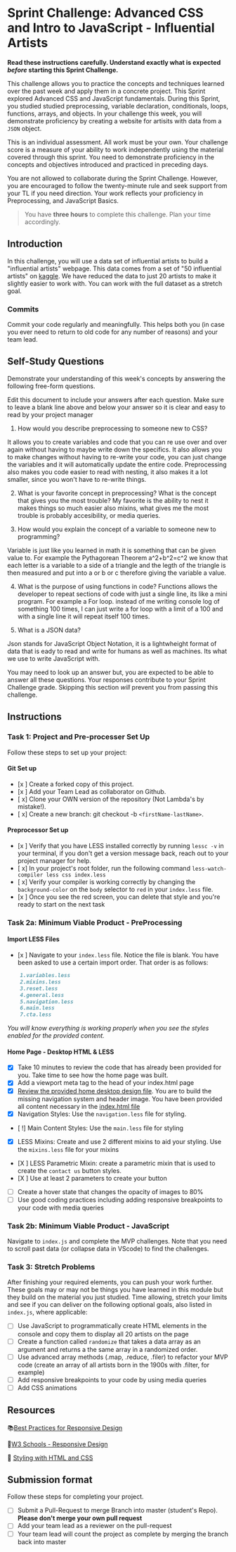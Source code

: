 # Sprint Challenge: Advanced CSS and Intro to JavaScript - Influential Artists

**Read these instructions carefully. Understand exactly what is expected _before_ starting this Sprint Challenge.**

This challenge allows you to practice the concepts and techniques learned over the past week and apply them in a concrete project. This Sprint explored Advanced CSS and JavaScript fundamentals. During this Sprint, you studied studied preprocessing, variable declaration, conditionals, loops, functions, arrays, and objects. In your challenge this week, you will demonstrate proficiency by creating a website for artisits with data from a `JSON` object.

This is an individual assessment. All work must be your own. Your challenge score is a measure of your ability to work independently using the material covered through this sprint. You need to demonstrate proficiency in the concepts and objectives introduced and practiced in preceding days.

You are not allowed to collaborate during the Sprint Challenge. However, you are encouraged to follow the twenty-minute rule and seek support from your TL if you need direction. Your work reflects your proficiency in Preprocessing, and JavaScript Basics.

> You have **three hours** to complete this challenge. Plan your time accordingly.

## Introduction

In this challenge, you will use a data set of influential artists to build a "influential artists" webpage. This data comes from a set of "50 influential artists" on [kaggle](https://www.kaggle.com/ikarus777/best-artworks-of-all-time). We have reduced the data to just 20 artists to make it slightly easier to work with. You can work with the full dataset as a stretch goal.

### Commits

Commit your code regularly and meaningfully. This helps both you (in case you ever need to return to old code for any number of reasons) and your team lead.

## Self-Study Questions

Demonstrate your understanding of this week's concepts by answering the following free-form questions.

Edit this document to include your answers after each question. Make sure to leave a blank line above and below your answer so it is clear and easy to read by your project manager

1. How would you describe preprocessing to someone new to CSS?

It allows you to create variables and code that you can re use over and over again without having to maybe write down the specifics. It also allows you to make changes without having to re-write your code, you can just change the variables and it will automatically update the entire code. Preprocessing also makes you code easier to read with nesting, it also makes it a lot smaller, since you won't have to re-write things. 

2. What is your favorite concept in preprocessing? What is the concept that gives you the most trouble?
 My favorite is the ability to nest it makes things so much easier also mixins, what gives me the most trouble is probably accesibility, or media queries. 


3. How would you explain the concept of a variable to someone new to programming?

Variable is just like you learned in math it is something that can be given value to. For example the Pythagorean Theorem a^2+b^2=c^2 we know that each letter is a variable to a side of a triangle and the legth of the triangle is then measured and put into a or b or c therefore giving the variable a value. 


4. What is the purpose of using functions in code?
 Functions allows the developer to repeat sections of code with just a single line, its like a mini program. For example a For loop. instead of me writing console log of something 100 times, I can just write a for loop with a limit of a 100 and with a single line it will repeat itself 100 times. 


5. What is a JSON data?

Json stands for JavaScript Object Notation, it is a lightwheight format of data that is eady to read and write for humans as well as machines. Its what we use to write JavaScript with. 



You may need to look up an answer but, you are expected to be able to answer all these questions. Your responses contribute to your Sprint Challenge grade. Skipping this section *will* prevent you from passing this challenge.

## Instructions

### Task 1: Project and Pre-processer Set Up

Follow these steps to set up your project:

#### Git Set up

- [x ] Create a forked copy of this project.
- [x ] Add your Team Lead as collaborator on Github.
- [ x] Clone your OWN version of the repository (Not Lambda's by mistake!).
- [ x] Create a new branch: git checkout -b `<firstName-lastName>`.

#### Preprocessor Set up

* [x ] Verify that you have LESS installed correctly by running `lessc -v` in your terminal, if you don't get a version message back, reach out to your project manager for help.
* [ x] In your project's root folder, run the following command `less-watch-compiler less css index.less`
* [ x] Verify your compiler is working correctly by changing the `background-color` on the `body` selector to `red` in your `index.less` file.
* [x ] Once you see the red screen, you can delete that style and you're ready to start on the next task

### Task 2a:  Minimum Viable Product - PreProcessing

#### Import LESS Files

* [x ] Navigate to your `index.less` file. Notice the file is blank. You have been asked to use a certain import order. That order is as follows:

```markdown
    1.variables.less
    2.mixins.less
    3.reset.less
    4.general.less
    5.navigation.less
    6.main.less
    7.cta.less
```

_You will know everything is working properly when you see the styles enabled for the provided content._  

#### Home Page - Desktop HTML & LESS

* [x] Take 10 minutes to review the code that has already been provided for you. Take time to see how the home page was built.
* [X] Add a viewport meta tag to the head of your index.html page
* [X] [Review the provided home desktop design file](design/Desktop.png). You are to build the missing navigation system and header image. You have been provided all content necessary in the [index.html file](index.html)
* [X] Navigation Styles: Use the `navigation.less` file for styling.
* [ !] Main Content Styles: Use the `main.less` file for styling
* [X] LESS Mixins: Create and use 2 different mixins to aid your styling. Use the `mixins.less` file for your mixins
* [X ] LESS Parametric Mixin: create a parametric mixin that is used to create the `contact us` button styles.
* [X ] Use at least 2 parameters to create your button
* [ ] Create a hover state that changes the opacity of images to 80%
* [ ] Use good coding practices including adding responsive breakpoints to your code with media queries

### Task 2b: Minimum Viable Product - JavaScript

Navigate to `index.js` and complete the MVP challenges. Note that you need to scroll past data (or collapse data in VScode) to find the challenges.

### Task 3: Stretch Problems

After finishing your required elements, you can push your work further. These goals may or may not be things you have learned in this module but they build on the material you just studied. Time allowing, stretch your limits and see if you can deliver on the following optional goals, also listed in `index.js`, where applicable:

* [ ] Use JavaScript to programmatically create HTML elements in the console and copy them to display all 20 artists on the page
* [ ] Create a function called `randomize` that takes a data array as an argument and returns a the same array in a randomized order.
* [ ] Use advanced array methods (.map, .reduce, .filer) to refactor your MVP code (create an array of all artists born in the 1900s with .filter, for example)
* [ ] Add responsive breakpoints to your code by using media queries
* [ ] Add CSS animations

## Resources

📚[Best Practices for Responsive Design](https://www.browserstack.com/guide/responsive-design-breakpoints)

🤝[W3 Schools - Responsive Design](https://www.w3schools.com/html/html_responsive.asp)

👀 [Styling with HTML and CSS](https://www.w3schools.com/html/html_css.asp)

## Submission format

Follow these steps for completing your project.

- [ ] Submit a Pull-Request to merge <firstName-lastName> Branch into master (student's  Repo). **Please don't merge your own pull request**
- [ ] Add your team lead as a reviewer on the pull-request
- [ ] Your team lead will count the project as complete by merging the branch back into master
